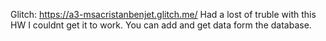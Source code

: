 Glitch: https://a3-msacristanbenjet.glitch.me/
Had a lost of truble with this HW I couldnt get it to work. You can add and get data form the database.